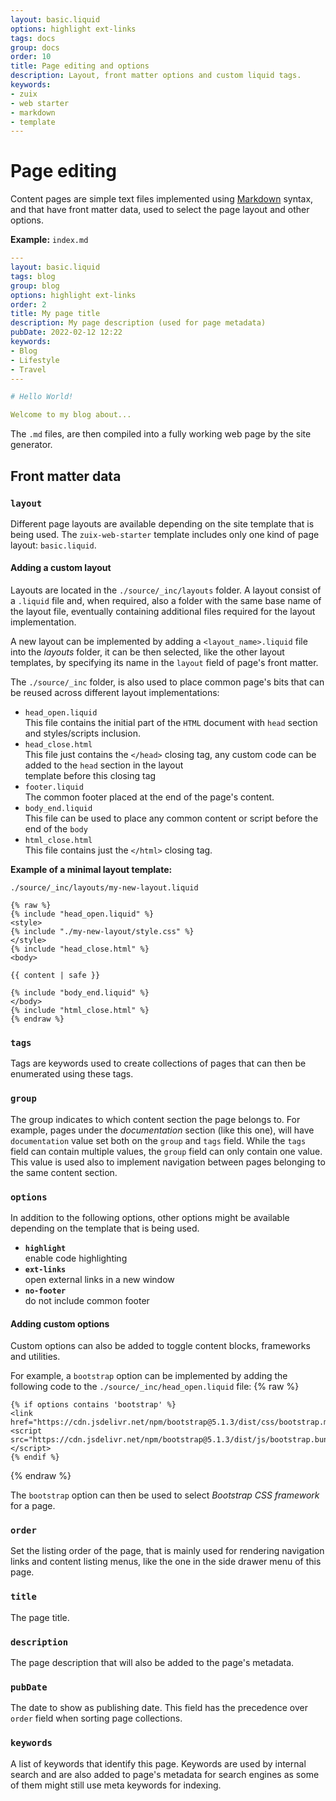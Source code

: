 ```yaml
---
layout: basic.liquid
options: highlight ext-links
tags: docs
group: docs
order: 10
title: Page editing and options
description: Layout, front matter options and custom liquid tags.
keywords:
- zuix
- web starter
- markdown
- template
---
```


# Page editing

Content pages are simple text files implemented using [Markdown](https://www.markdownguide.org/) syntax, and that have front matter data,
used to select the page layout and other options.

**Example:** `index.md`

```yaml
---
layout: basic.liquid
tags: blog
group: blog
options: highlight ext-links
order: 2
title: My page title
description: My page description (used for page metadata)
pubDate: 2022-02-12 12:22
keywords:
- Blog
- Lifestyle
- Travel
---

# Hello World!

Welcome to my blog about...

```

The `.md` files, are then compiled into a fully working web page by the site generator.


## Front matter data

### `layout`

Different page layouts are available depending on the site template that is being used. The `zuix-web-starter` template
includes only one kind of page layout: `basic.liquid`.


#### Adding a custom layout

Layouts are located in the `./source/_inc/layouts` folder. A layout consist of a `.liquid` file and, when required, also
a folder with the same base name of the layout file, eventually containing additional files required for the layout implementation.

A new layout can be implemented by adding a `<layout_name>.liquid` file into the *layouts* folder, it can be then selected, like the other
layout templates, by specifying its name in the `layout` field of page's front matter.


The `./source/_inc` folder, is also used to place common page's bits that can be reused across different layout implementations:

- `head_open.liquid`  
  This file contains the initial part of the `HTML` document with `head` section and styles/scripts inclusion.
- `head_close.html`  
  This file just contains the `</head>` closing tag, any custom code can be added to the `head` section in the layout  
  template before this closing tag
- `footer.liquid`  
  The common footer placed at the end of the page's content.
- `body_end.liquid`  
  This file can be used to place any common content or script before the end of the `body`
- `html_close.html`  
  This file contains just the `</html>` closing tag.


**Example of a minimal layout template:**

`./source/_inc/layouts/my-new-layout.liquid`
```liquid
{% raw %}
{% include "head_open.liquid" %}
<style>
{% include "./my-new-layout/style.css" %}
</style>
{% include "head_close.html" %}
<body>

{{ content | safe }}

{% include "body_end.liquid" %}
</body>
{% include "html_close.html" %}
{% endraw %}
```

### `tags`

Tags are keywords used to create collections of pages that can then be enumerated using these tags.

### `group`

The group indicates to which content section the page belongs to. For example, pages under the *documentation*
section (like this one), will have `documentation` value set both on the `group` and `tags` field. While the `tags` field
can contain multiple values, the `group` field can only contain one value.
This value is used also to implement navigation between pages belonging to the same content section.

### `options`

In addition to the following options, other options might be available depending on the template that is being used. 

- **`highlight`**  
  enable code highlighting
- **`ext-links`**  
  open external links in a new window
- **`no-footer`**  
  do not include common footer


#### Adding custom options

Custom options can also be added to toggle content blocks, frameworks and utilities.

For example, a `bootstrap` option can be implemented by adding the following code to the `./source/_inc/head_open.liquid` file: {% raw %}

```liquid
{% if options contains 'bootstrap' %}
<link href="https://cdn.jsdelivr.net/npm/bootstrap@5.1.3/dist/css/bootstrap.min.css">
<script src="https://cdn.jsdelivr.net/npm/bootstrap@5.1.3/dist/js/bootstrap.bundle.min.js"></script>
{% endif %}
```
{% endraw %}

The `bootstrap` option can then be used to select *Bootstrap CSS framework* for a page.

### `order`

Set the listing order of the page, that is mainly used for rendering navigation links and content listing menus, like the one in the
side drawer menu of this page.

### `title`

The page title.

### `description`

The page description that will also be added to the page's metadata.

### `pubDate`

The date to show as publishing date. This field has the precedence over `order` field when sorting page collections.

### `keywords`

A list of keywords that identify this page. Keywords are used by internal search and are also added to page's metadata
for search engines as some of them might still use meta keywords for indexing.
